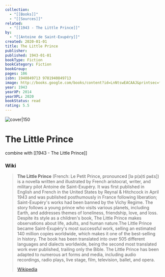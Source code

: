 ```yaml
---
collection:
  - "[[Books]]"
  - "[[Sources]]"
related:
  - "[[1943 - The Little Prince]]"
by:
  - "[[Antoine de Saint-Exupéry]]"
created: 2020-01-01
title: The Little Prince
publisher: 
published: 1943-01-01
bookType: Fiction
bookCategory: Fiction
bookGroup: 
pages: 106
isbn: 1940849713 9781940849713
image: http://books.google.com/books/content?id=LnNtswEACAAJ&printsec=frontcover&img=1&zoom=1&source=gbs_api
year: 1943
yearXP: 2014
yearXPL: 2020
bookStatus: read
rating: 5.5
---
```


![cover|150](http://books.google.com/books/content?id=LnNtswEACAAJ&printsec=frontcover&img=1&zoom=1&source=gbs_api)

# The Little Prince

combine with [[1943 - The Little Prince]]


### Wiki
> **The Little Prince** (French: Le Petit Prince, pronounced [lə p(ə)ti pʁɛ̃s]) is a novella written and illustrated by French aristocrat, writer, and military pilot Antoine de Saint-Exupéry. It was first published in English and French in the United States by Reynal & Hitchcock in April 1943 and was published posthumously in France following liberation; Saint-Exupéry's works had been banned by the Vichy Regime. The story follows a young prince who visits various planets, including Earth, and addresses themes of loneliness, friendship, love, and loss. Despite its style as a children's book, The Little Prince makes observations about life, adults, and human nature.The Little Prince became Saint-Exupéry's most successful work, selling an estimated 140 million copies worldwide, which makes it one of the best-selling in history. The book has been translated into over 505 different languages and dialects worldwide, being the second most translated work ever published, trailing only the Bible. The Little Prince has been adapted to numerous art forms and media, including audio recordings, radio plays, live stage, film, television, ballet, and opera.
>
> [Wikipedia](https://en.wikipedia.org/wiki/The%20Little%20Prince)